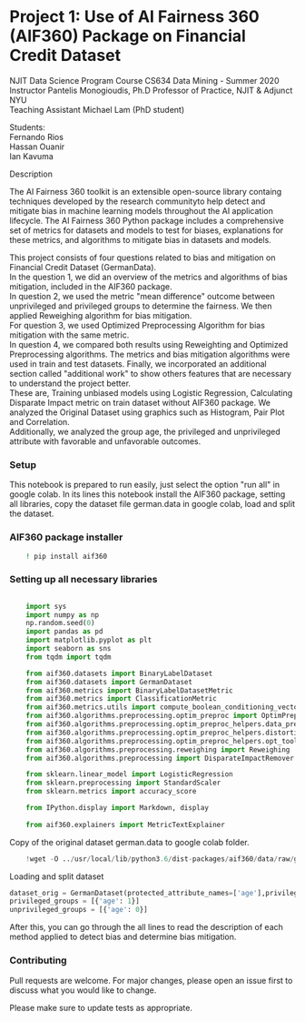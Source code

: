 Project 1: Use of AI Fairness 360 (AIF360) Package on Financial Credit Dataset
==============================================================================

NJIT Data Science Program Course
CS634 Data Mining - Summer 2020 <br>
Instructor Pantelis Monogioudis, Ph.D Professor of Practice, NJIT & Adjunct NYU<br>
Teaching Assistant Michael Lam (PhD student)


Students:<br> Fernando Rios <br> Hassan Ouanir <br> Ian Kavuma

Description

The AI Fairness 360 toolkit is an extensible open-source library containg techniques developed by the research communityto help detect and mitigate bias in machine learning models throughout the AI application lifecycle. The AI Fairness 360 Python package includes a comprehensive set of metrics for datasets and models to test for biases,
explanations for these metrics, and algorithms to mitigate bias in datasets and models. 

This project consists of four questions related to bias and mitigation on Financial Credit Dataset (GermanData). 
<br>In the question 1, we did an overview of the metrics and algorithms of bias mitigation, included in the AIF360 package. 
<br>In question 2, we used the metric "mean difference" outcome between unprivileged and privileged groups to determine the fairness. We then  applied Reweighing algorithm for bias mitigation.
<br>For question 3, we used Optimized Preprocessing Algorithm for bias mitigation with the same metric.
<br>In question 4, we compared both results using Reweighting and Optimized Preprocessing algorithms. The metrics and bias mitigation algorithms were used in train and test datasets.
Finally, we incorporated an additional section called "additional work" to show others features that are necessary to understand the project better.<br> These are, Training unbiased models using Logistic Regression, Calculating Disparate Impact metric on train dataset without AIF360 package. We analyzed the Original Dataset using graphics such as Histogram, Pair Plot and Correlation.<br> Additionally, we analyzed the group age, the privileged and unprivileged attribute with favorable and unfavorable outcomes.

### Setup 
This notebook is prepared to run easily, just select the option "run all" in google colab. 
In its lines this notebook install the AIF360 package, setting all libraries, copy the dataset file german.data in google colab, load and split the dataset.
### AIF360 package installer
```bash
	! pip install aif360
``` 
### Setting up all necessary libraries

```python 

	import sys
	import numpy as np
	np.random.seed(0)
	import pandas as pd
	import matplotlib.pyplot as plt
	import seaborn as sns
	from tqdm import tqdm

	from aif360.datasets import BinaryLabelDataset
	from aif360.datasets import GermanDataset
	from aif360.metrics import BinaryLabelDatasetMetric
	from aif360.metrics import ClassificationMetric
	from aif360.metrics.utils import compute_boolean_conditioning_vector
	from aif360.algorithms.preprocessing.optim_preproc import OptimPreproc
	from aif360.algorithms.preprocessing.optim_preproc_helpers.data_preproc_functions import load_preproc_data_german
	from aif360.algorithms.preprocessing.optim_preproc_helpers.distortion_functions import get_distortion_german
	from aif360.algorithms.preprocessing.optim_preproc_helpers.opt_tools import OptTools
	from aif360.algorithms.preprocessing.reweighing import Reweighing
	from aif360.algorithms.preprocessing import DisparateImpactRemover

	from sklearn.linear_model import LogisticRegression
	from sklearn.preprocessing import StandardScaler
	from sklearn.metrics import accuracy_score

	from IPython.display import Markdown, display
	
	from aif360.explainers import MetricTextExplainer
```
Copy of the original dataset german.data to google colab folder.

``` python  
	!wget -O ../usr/local/lib/python3.6/dist-packages/aif360/data/raw/german/german.data https://archive.ics.uci.edu/ml/machine-learning-databases/statlog/german/german.data
```
Loading  and split dataset 
``` python 
dataset_orig = GermanDataset(protected_attribute_names=['age'],privileged_classes=[lambda x: x >= 25],features_to_drop=['personal_status', 'sex']  dataset_orig_train, dataset_orig_test = dataset_orig.split([0.7], shuffle=True)
privileged_groups = [{'age': 1}]
unprivileged_groups = [{'age': 0}]
```
After this, you can go through the all lines to read the description of each method applied to detect bias and determine bias mitigation.

### Contributing 
Pull requests are welcome. For major changes, please open an issue first to discuss what you would like to change.

Please make sure to update tests as appropriate.
